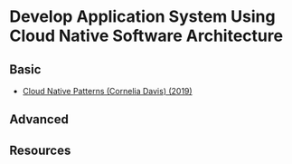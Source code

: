 # Develop Application System Using Cloud Native Software Architecture

## Basic

* [Cloud Native Patterns (Cornelia Davis) (2019)](develop-application-system-using-cloud-native-software-architecture.md)

## Advanced


## Resources